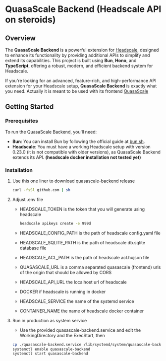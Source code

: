 # QuasaScale Backend (Headscale API on steroids)

## Overview

The **QuasaScale Backend** is a powerful extension for [Headscale](https://github.com/juanfont/headscale), designed to enhance its functionality by providing additional APIs to simplify and extend its capabilities. This project is built using **Bun**, **Hono**, and **TypeScript**, offering a robust, modern, and efficient backend system for Headscale.

If you're looking for an advanced, feature-rich, and high-performance API extension for your Headscale setup, **QuasaScale Backend** is exactly what you need.
Actually it is meant to be used with its frontend [QuasaScale ](https://github.com/reyzzz/quasaScale)

## Getting Started

### Prerequisites

To run the QuasaScale Backend, you'll need:

- **Bun**: You can install Bun by following the official guide at [bun.sh](https://bun.sh/).
- **Headscale**: You must have a working Headscale setup with version 0.23.0 (it is not compatible with older versions), as QuasaScale Backend extends its API. **(headscale docker installation not tested yet)**

### Installation

1. Use this one liner to download quasascale-backend release

   ```bash
   curl -fsSl github.com | sh
   ```

1. Adjust .env file
   - HEADSCALE_TOKEN is the token that you will generate using headscale

      ```bash
      headscale apikeys create -e 999d
      ```
   - HEADSCALE_CONFIG_PATH is the path of headscale config.yaml file
   - HEADSCALE_SQLITE_PATH is the path of headscale db.sqlite database file
   - HEADSCALE_ACL_PATH is the path of headscale acl.hujson file
   - QUASASCALE_URL is a comma separated quasascale (frontend) urls of the origin that should be allowed by CORS
   - HEADSCALE_API_URL the localhost url of headscale
   - DOCKER if headscale is running in docker
   - HEADSCALE_SERVICE the name of the systemd service
   - CONTAINER_NAME the name of headscale docker container

1. Run in production as system service
   - Use the provided quasascale-backend.service and edit the WorkingDirectory and the ExecStart, then
   
   ```bash
   cp ./quasascale-backend.service /lib/systemd/system/quasascale-backend.service
   systemctl enable quasascale-backend
   systemctl start quasascale-backend
   ```
